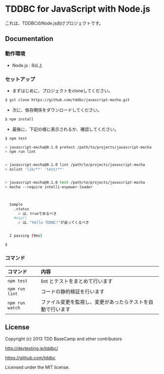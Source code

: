 # TDDBC for JavaScript with Node.js

これは、TDDBCのNode.js向けプロジェクトです。

## Documentation

### 動作環境

* Node.js : 8以上

### セットアップ

* まずはじめに、プロジェクトをcloneしてください。

```sh
$ git clone https://github.com/tddbc/javascript-mocha.git
```

* 次に、依存関係をダウンロードしてください。

```sh
$ npm install
```

* 最後に、下記の様に表示されるか、確認してください。

```sh
$ npm test

> javascript-mocha@0.1.0 pretest /path/to/projects/javascript-mocha
> npm run lint


> javascript-mocha@0.1.0 lint /path/to/projects/javascript-mocha
> eslint 'lib/**' 'test/**'


> javascript-mocha@0.1.0 test /path/to/projects/javascript-mocha
> mocha --require intelli-espower-loader



  Sample
    .status
      ✓ は、trueであるべき
    #say()
      ✓ は、"Hello TDDBC!"が返ってくるべき


  2 passing (9ms)

$
```

### コマンド

| コマンド        | 内容                                                       |
|:----------------|:-----------------------------------------------------------|
| `npm test`      | lint とテストをまとめて行います                            |
| `npm run lint`  | コードの静的検証を行います                                 |
| `npm run watch` | ファイル変更を監視し、変更があったらテストを自動で行います |

## License
Copyright (c) 2013 TDD BaseCamp and other contributors

http://devtesting.jp/tddbc/

https://github.com/tddbc

Licensed under the MIT license.
